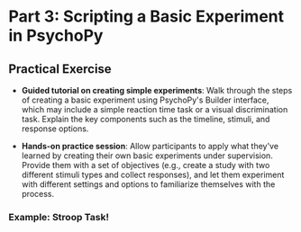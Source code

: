 # Part 3: Scripting a Basic Experiment in PsychoPy

## Practical Exercise

- **Guided tutorial on creating simple experiments**: Walk through the steps of creating a basic experiment using PsychoPy's Builder interface, which may include a simple reaction time task or a visual discrimination task. Explain the key components such as the timeline, stimuli, and response options.

- **Hands-on practice session**: Allow participants to apply what they've learned by creating their own basic experiments under supervision. Provide them with a set of objectives (e.g., create a study with two different stimuli types and collect responses), and let them experiment with different settings and options to familiarize themselves with the process.

### Example: Stroop Task!
